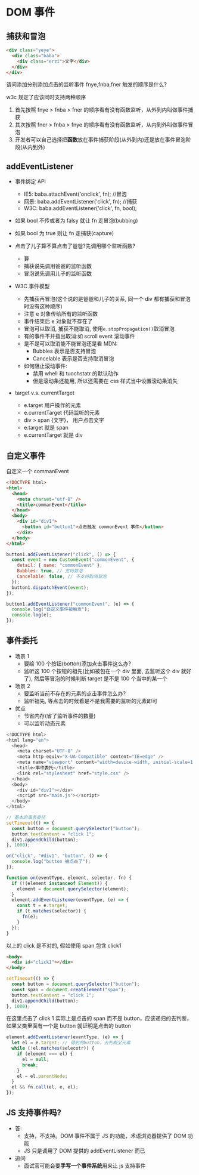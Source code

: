 # DOM 事件

## 捕获和冒泡

```html
<div class="yeye">
  <div class="baba">
    <div class="erzi">文字</div>
  </div>
</div>
```

请问添加分别添加点击的监听事件 fnye,fnba,fner 触发的顺序是什么?

w3c 规定了应该同时支持两种顺序

1. 首先按照 fnye > fnba > fner 的顺序看有没有函数监听，从外到内叫做事件捕获
2. 其次按照 fner > fnba > fnye 的顺序看有没有函数监听，从内到外叫做事件冒泡
3. 开发者可以自己选择把**函数**放在事件捕获阶段(从外到内)还是放在事件冒泡阶段(从内到外)

## addEventListener

- 事件绑定 API

  - IE5: baba.attachEvent('onclick', fn); //冒泡
  - 网景: baba.addEventListener('click', fn); //捕获
  - W3C: baba.addEventListener('click', fn, bool);

- 如果 bool 不传或者为 falsy 就让 fn 走冒泡(bubbing)
- 如果 bool 为 true 则让 fn 走捕获(capture)
- 点击了儿子算不算点击了爸爸?先调用哪个监听函数?

  - 算
  - 捕获说先调用爸爸的监听函数
  - 冒泡说先调用儿子的监听函数

- W3C 事件模型

  - 先捕获再冒泡(这个说的是爸爸和儿子的关系, 同一个 div 都有捕获和冒泡时没有这种顺序)
  - 注意 e 对象传给所有的监听函数
  - 事件结束后 e 对象就不存在了
  - 冒泡可以取消, 捕获不能取消, 使用`e.stopPropagation()`取消冒泡
  - 有的事件不并指出取消:如 scroll event 滚动事件
  - 是不是可以取消能不能冒泡还是看 MDN:
    - Bubbles 表示是否支持冒泡
    - Cancelable 表示是否支持取消冒泡
  - 如何阻止滚动事件:
    - 禁用 whell 和 tuochstatr 的默认动作
    - 但是滚动条还能用, 所以还需要在 css 样式当中设置滚动条消失

- target v.s. currentTarget
  - e.target 用户操作的元素
  - e.currentTarget 代码监听的元素
  - div > span {文字}， 用户点击文字
  - e.target 就是 span
  - e.currentTarget 就是 div

## 自定义事件

自定义一个 commanEvent

```html
<!DOCTYPE html>
<html>
  <head>
    <meta charset="utf-8" />
    <title>commanEvent</title>
  </head>
  <body>
    <div id="div1">
      <button id="button1">点击触发 commonEvent 事件</button>
    </div>
  </body>
</html>
```

```javascript
button1.addEventListener("click", () => {
  const event = new CustomEvent("commonEvent", {
    detail: { name: "commonEvent" },
    Bubbles: true, // 支持冒泡
    Cancelable: false, // 不支持取消冒泡
  });
  button1.dispatchEvent(event);
});

button1.addEventListener("commonEvent", (e) => {
  console.log("自定义事件被触发");
  console.log(e);
});
```

## 事件委托

- 场景 1
  - 要给 100 个按钮(botton)添加点击事件这么办?
  - 监听这 100 个按钮的祖先(比如被包在一个 div 里面, 去监听这个 div 就好了), 然后等冒泡的时候判断 target 是不是 100 个当中的某一个
- 场景 2
  - 要监听当前不存在的元素的点击事件怎么办?
  - 监听祖先, 等点击的时候看是不是我需要的监听的元素即可
- 优点
  - 节省内存(省了监听事件的数量)
  - 可以监听动态元素

```javascript
<!DOCTYPE html>
<html lang="en">
  <head>
    <meta charset="UTF-8" />
    <meta http-equiv="X-UA-Compatible" content="IE=edge" />
    <meta name="viewport" content="width=device-width, initial-scale=1.0" />
    <title>事件委托</title>
    <link rel="stylesheet" href="style.css" />
  </head>
  <body>
    <div id="div1"></div>
    <script src="main.js"></script>
  </body>
</html>

```

```javascript
// 基本的事务委托
setTimeout(() => {
  const button = document.querySelector("button");
  button.textContent = "click 1";
  div1.appendChild(button);
}, 1000);

on("click", "#div1", "button", () => {
  console.log("button 被点击了");
});

function on(eventType, element, selector, fn) {
  if (!(element instanceof Element)) {
    element = document.querySelector(element);
  }
  element.addEventListener(eventType, (e) => {
    const t = e.target;
    if (t.matches(selector)) {
      fn(e);
    }
  });
}
```

以上的 click 是不对的, 假如使用 span 包含 click1

```html
<body>
  <div id="click1"></div>
</body>
```

```javascript
setTimeout(() => {
  const button = document.querySelector("button");
  const span = document.creatElement("span");
  button.textContent = "click 1";
  div1.appendChild(button);
}, 1000);
```

在这里点击了 click 1 实际上是点击的 span 而不是 button，应该递归的去判断，如果父类里面有一个是 button 就证明是点击的 button

```javascript
element.addEventListener(eventType, (e) => {
  let el = e.target; // 得到的button，去判断父元素
  while (!el.matches(selecotr)) {
    if (element === el) {
      el = null;
      break;
    }
    el = el.parentNode;
  }
  el && fn.call(el, e, el);
});
```

## JS 支持事件吗?

- 答:
  - 支持，不支持。DOM 事件不属于 JS 的功能，术语浏览器提供了 DOM 功能
  - JS 只是调用了 DOM 提供的 addEventListener 而已
- 追问
  - 面试官可能会要**手写一个事件系统**用来让 js 支持事件
